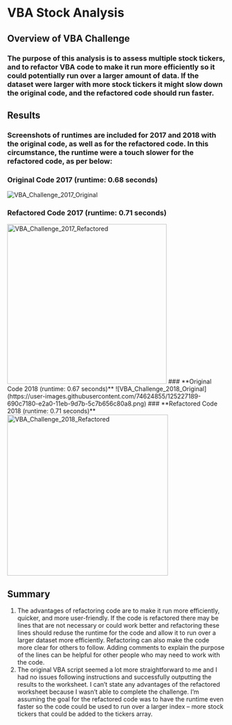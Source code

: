 # VBA Stock Analysis

## Overview of VBA Challenge

### The purpose of this analysis is to assess multiple stock tickers, and to refactor VBA code to make it run more efficiently so it could potentially run over a larger amount of data. If the dataset were larger with more stock tickers it might slow down the original code, and the refactored code should run faster.

## Results

### Screenshots of runtimes are included for 2017 and 2018 with the original code, as well as for the refactored code. In this circumstance, the runtime were a touch slower for the refactored code, as per below:
### **Original Code 2017 (runtime: 0.68 seconds)**
![VBA_Challenge_2017_Original](https://user-images.githubusercontent.com/74624855/125227183-66aa1780-e2a0-11eb-9e43-d4a6bc311fb9.png)
### **Refactored Code 2017 (runtime: 0.71 seconds)**
<img width="368" alt="VBA_Challenge_2017_Refactored" src="https://user-images.githubusercontent.com/74624855/128508915-20bb0b4b-f5ad-48a5-8b85-1f6b335ce452.png">
### **Original Code 2018 (runtime: 0.67 seconds)**
![VBA_Challenge_2018_Original](https://user-images.githubusercontent.com/74624855/125227189-690c7180-e2a0-11eb-9d7b-5c7b656c80a8.png)
### **Refactored Code 2018 (runtime: 0.71 seconds)**
<img width="371" alt="VBA_Challenge_2018_Refactored" src="https://user-images.githubusercontent.com/74624855/128509008-9474e766-2ea0-48c9-b2ec-a67a5d6f79f8.png">

## Summary

1. The advantages of refactoring code are to make it run more efficiently, quicker, and more user-friendly. If the code is refactored there may be lines that are not necessary or could work better and refactoring these lines should reduse the runtime for the code and allow it to run over a larger dataset  more efficiently. 
Refactoring can also make the code more clear for others to follow. Adding comments to explain the purpose of the lines can be helpful for other people who may need to work with the code.
2. The original VBA script seemed a lot more straightforward to me and I had no issues following instructions and successfully outputting the results to the worksheet. I can’t state any advantages of the refactored worksheet because I wasn’t able to complete the challenge. I’m assuming the goal for the refactored code was to have the runtime even faster so the code could be used to run over a larger index – more stock tickers that could be added to the tickers array.


